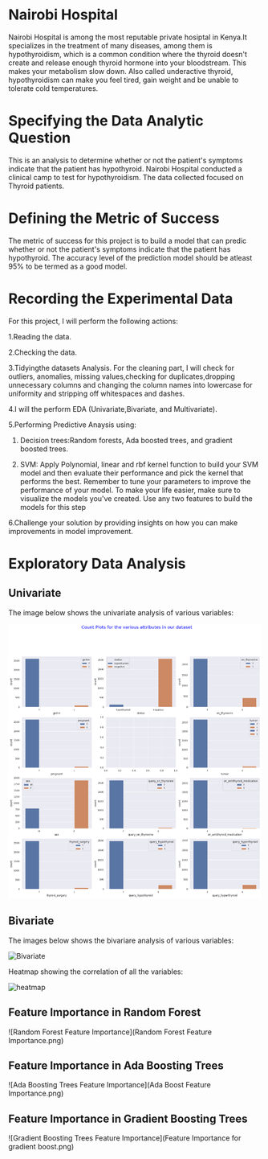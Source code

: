 # Nairobi Hospital
Nairobi Hospital is among the most reputable private hosiptal in Kenya.It specializes in the treatment of many diseases, among them is hypothyroidism, which is a common condition where the thyroid doesn't create and release enough thyroid hormone into your bloodstream. This makes your metabolism slow down. Also called underactive thyroid, hypothyroidism can make you feel tired, gain weight and be unable to tolerate cold temperatures.
# Specifying the Data Analytic Question
This is an analysis to determine whether or not the patient's symptoms indicate that the patient has hypothyroid. Nairobi Hospital conducted a clinical camp to test for hypothyroidism. The data collected focused on Thyroid patients.
# Defining the Metric of Success
The metric of success for this project is to build a model that can predic whether or not the patient's symptoms indicate that the patient has hypothyroid. The accuracy level of the prediction model should be atleast 95% to be termed as a good model.
# Recording the Experimental Data
For this project, I will perform the following actions:

1.Reading the data.

2.Checking the data.

3.Tidyingthe datasets Analysis. For the cleaning part, I will check for outliers, anomalies, missing values,checking for duplicates,dropping unnecessary columns and changing the column names into lowercase for uniformity and stripping off whitespaces and dashes.

4.I will the perform EDA (Univariate,Bivariate, and Multivariate).

5.Performing Predictive Anaysis using:

1. Decision trees:Random forests, Ada boosted trees, and gradient boosted trees.

2. SVM: Apply Polynomial, linear and rbf kernel function to build your SVM model and then evaluate their performance and pick the kernel that performs the best. Remember to tune your parameters to improve the performance of your model. To make your life easier, make sure to visualize the models you've created. Use any two features to build the models for this step
  
6.Challenge your solution by providing insights on how you can make improvements in model improvement.

# Exploratory Data Analysis

## Univariate

The image below shows the univariate analysis of various variables:

![Univariate](download.png)

## Bivariate

The images below shows the bivariare analysis of various variables:

![Bivariate](download(1).png)

Heatmap showing the correlation of all the variables:

![heatmap](download(2).png)

## Feature Importance in Random Forest

![Random Forest Feature Importance](Random Forest Feature Importance.png)

## Feature Importance in Ada Boosting Trees

![Ada Boosting Trees Feature Importance](Ada Boost Feature Importance.png)

## Feature Importance in Gradient Boosting Trees

![Gradient Boosting Trees Feature Importance](Feature Importance for gradient boost.png)
